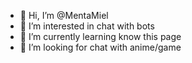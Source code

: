 - 👋 Hi, I’m @MentaMiel
- 👀 I’m interested in chat with bots
- 🌱 I’m currently learning know this page
- 💞️ I’m looking for chat with anime/game

<!---
MentaMiel/MentaMiel is a ✨ special ✨ repository because its `README.md` (this file) appears on your GitHub profile.
You can click the Preview link to take a look at your changes.
--->
